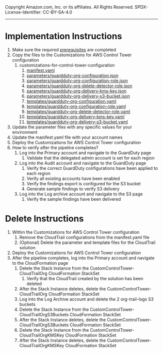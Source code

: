 Copyright Amazon.com, Inc. or its affiliates. All Rights Reserved. SPDX-License-Identifier: CC-BY-SA-4.0

----
   
# Implementation Instructions

1. Make sure the required [prerequisites](../../../../extras/aws-control-tower/prerequisites/README.md) are completed
2. Copy the files to the Customizations for AWS Control Tower configuration 
   1. customizations-for-control-tower-configuration
       1. [manifest.yaml](manifest.yaml)
       2. [parameters/guardduty-org-configuration.json](parameters/guardduty-org-configuration.json)
       3. [parameters/guardduty-org-configuration-role.json](parameters/guardduty-org-configuration-role.json)
       4. [parameters/guardduty-org-delete-detector-role.json](parameters/guardduty-org-delete-detector-role.json)
       5. [parameters/guardduty-org-delivery-kms-key.json](parameters/guardduty-org-delivery-kms-key.json)
       6. [parameters/guardduty-org-delivery-s3-bucket.json](parameters/guardduty-org-delivery-s3-bucket.json)
       7. [templates/guardduty-org-configuration.yaml](../templates/guardduty-org-configuration.yaml)
       8. [templates/guardduty-org-configuration-role.yaml](../templates/guardduty-org-configuration-role.yaml)
       9. [templates/guardduty-org-delete-detector-role.yaml](../templates/guardduty-org-delete-detector-role.yaml)
       10. [templates/guardduty-org-delivery-kms-key.yaml](../templates/guardduty-org-delivery-kms-key.yaml)
       11. [templates/guardduty-org-delivery-s3-bucket.yaml](../templates/guardduty-org-delivery-s3-bucket.yaml) 
3. Update the parameter files with any specific values for your environment
4. Update the manifest.yaml file with your account names
5. Deploy the Customizations for AWS Control Tower configuration
6. How to verify after the pipeline completes?
   1. Log into the Primary account and navigate to the GuardDuty page
      1. Validate that the delegated admin account is set for each region
   2. Log into the Audit account and navigate to the GuardDuty page
      1. Verify the correct GuardDuty configurations have been applied to each region
      2. Verify all existing accounts have been enabled
      3. Verify the findings export is configured for the S3 bucket
      4. Generate sample findings to verify S3 delivery
   3. Log into the Log archive account and navigate to the S3 page
      1. Verify the sample findings have been delivered
      
# Delete Instructions

1. Within the Customizations for AWS Control Tower configuration
   1. Remove the CloudTrail configurations from the manifest.yaml file
   2. (Optional) Delete the parameter and template files for the CloudTrail solution
2. Deploy the Customizations for AWS Control Tower configuration
3. After the pipeline completes, log into the Primary account and navigate to the CloudFormation page
   1. Delete the Stack Instance from the CustomControlTower-CloudTrailOrg CloudFormation StackSet
      1. Verify that the CloudTrail created by the solution has been deleted
   2. After the Stack Instance deletes, delete the CustomControlTower-CloudTrailOrg CloudFormation StackSet
   3. Log into the Log Archive account and delete the 2 org-trail-logs S3 buckets
   4. Delete the Stack Instance from the CustomControlTower-CloudTrailOrgS3Buckets CloudFormation StackSet
   5. After the Stack Instance deletes, delete the CustomControlTower-CloudTrailOrgS3Buckets CloudFormation StackSet
   6. Delete the Stack Instance from the CustomControlTower-CloudTrailOrgKMSKey CloudFormation StackSet
   7. After the Stack Instance deletes, delete the CustomControlTower-CloudTrailOrgKMSKey CloudFormation StackSet
   
   

      